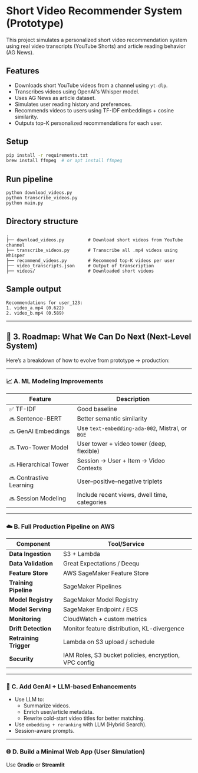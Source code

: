 # Short Video Recommender System (Prototype)

This project simulates a personalized short video recommendation system using real video transcripts (YouTube Shorts) and article reading behavior (AG News).

## Features
- Downloads short YouTube videos from a channel using `yt-dlp`.
- Transcribes videos using OpenAI's Whisper model.
- Uses AG News as article dataset.
- Simulates user reading history and preferences.
- Recommends videos to users using TF-IDF embeddings + cosine similarity.
- Outputs top-K personalized recommendations for each user.

## Setup

```bash
pip install -r requirements.txt
brew install ffmpeg  # or apt install ffmpeg
```

## Run pipeline

```
python download_videos.py
python transcribe_videos.py
python main.py
```

## Directory structure

```
.
├── download_videos.py         # Download short videos from YouTube channel
├── transcribe_videos.py       # Transcribe all .mp4 videos using Whisper
├── recommend_videos.py        # Recommend top-K videos per user
├── video_transcripts.json     # Output of transcription
├── videos/                    # Downloaded short videos
```

## Sample output

```
Recommendations for user_123:
1. video_a.mp4 (0.622)
2. video_b.mp4 (0.589)
```


---

## 🚀 3. Roadmap: What We Can Do Next (Next-Level System)

Here’s a breakdown of how to evolve from prototype → production:

---

### 📈 **A. ML Modeling Improvements**
| Feature | Description |
|--------|-------------|
| ✅ TF-IDF | Good baseline |
| 🔜 Sentence-BERT | Better semantic similarity |
| 🔜 GenAI Embeddings | Use `text-embedding-ada-002`, Mistral, or `BGE` |
| 🔜 Two-Tower Model | User tower + video tower (deep, flexible) |
| 🔜 Hierarchical Tower | Session → User + Item → Video Contexts |
| 🔜 Contrastive Learning | User–positive–negative triplets |
| 🔜 Session Modeling | Include recent views, dwell time, categories |

---

### ☁️ **B. Full Production Pipeline on AWS**

| Component | Tool/Service |
|----------|---------------|
| **Data Ingestion** | S3 + Lambda |
| **Data Validation** | Great Expectations / Deequ |
| **Feature Store** | AWS SageMaker Feature Store |
| **Training Pipeline** | SageMaker Pipelines |
| **Model Registry** | SageMaker Model Registry |
| **Model Serving** | SageMaker Endpoint / ECS |
| **Monitoring** | CloudWatch + custom metrics |
| **Drift Detection** | Monitor feature distribution, KL-divergence |
| **Retraining Trigger** | Lambda on S3 upload / schedule |
| **Security** | IAM Roles, S3 bucket policies, encryption, VPC config |

---

### 🧠 **C. Add GenAI + LLM-based Enhancements**
- Use LLM to:
  - Summarize videos.
  - Enrich user/article metadata.
  - Rewrite cold-start video titles for better matching.
- Use `embedding + reranking` with LLM (Hybrid Search).
- Session-aware prompts.

---

### 🌐 **D. Build a Minimal Web App (User Simulation)**

Use **Gradio** or **Streamlit**